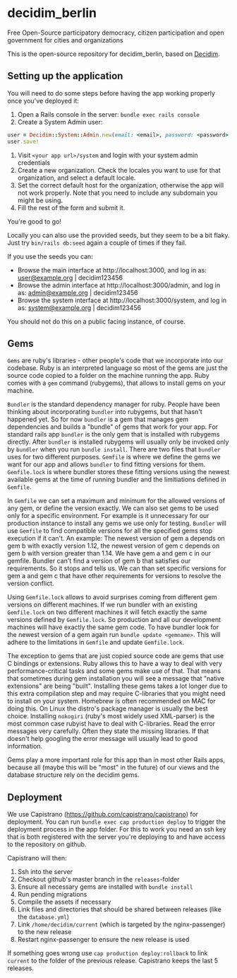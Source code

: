 # decidim_berlin

Free Open-Source participatory democracy, citizen participation and open government for cities and organizations

This is the open-source repository for decidim_berlin, based on [Decidim](https://github.com/decidim/decidim).

## Setting up the application

You will need to do some steps before having the app working properly once you've deployed it:

1. Open a Rails console in the server: `bundle exec rails console`
1. Create a System Admin user:
```ruby
user = Decidim::System::Admin.new(email: <email>, password: <password>, password_confirmation: <password>)
user.save!
```
1. Visit `<your app url>/system` and login with your system admin credentials
1. Create a new organization. Check the locales you want to use for that organization, and select a default locale.
1. Set the correct default host for the organization, otherwise the app will not work properly. Note that you need to include any subdomain you might be using.
1. Fill the rest of the form and submit it.

You're good to go!

Locally you can also use the provided seeds, but they seem to be a bit flaky. Just try `bin/rails db:seed` again a couple of times if they fail.

If you use the seeds you can:

- Browse the main interface at http://localhost:3000, and log in as: user@example.org | decidim123456
- Browse the admin interface at http://localhost:3000/admin, and log in as: admin@example.org | decidim123456
- Browse the system interface at http://localhost:3000/system, and log in as: system@example.org | decidim123456

You should not do this on a public facing instance, of course.

## Gems

`Gems` are ruby's libraries - other people's code that we incorporate into our codebase. Ruby is an interpreted language so most of the gems are just the source code copied to a folder on the machine running the app. Ruby comes with a `gem` command (rubygems), that allows to install gems on your machine.

`Bundler` is the standard dependency manager for ruby. People have been thinking about incorporating `bundler` into rubygems, but that hasn't happened yet. So for now `bundler` is a gem that manages gem dependencies and builds a "bundle" of gems that work for your app. For standard rails app `bundler` is the only gem that is installed with rubygems directly. After `bundler` is installed rubygems will usually only be invoked only by `bundler` when you run `bundle install`. There are two files that `bundler` uses for two different purposes.
`Gemfile` is where we define the gems we want for our app and allows `bundler` to find fitting versions for them. `Gemfile.lock` is where bundler stores these fitting versions using the newest available gems at the time of running bundler and the limitiations defined in `Gemfile`.

In `Gemfile` we can set a maximum and minimum for the allowed versions of any gem, or define the version exactly. We can also set gems to be used only for a specific environment. For example is it unnecessary for our production instance to install any gems we use only for testing. `Bundler` will use `Gemfile` to find compatible versions for all the specified gems stop execution if it can't. An example: The newest version of gem a depends on gem b with exactly version 1.12, the newest version of gem c depends on gem b with version greater than 1.14. We have gem a and gem c in our gemfile. Bundler can't find a version of gem b that satisfies our requirements. So it stops and tells us. We can than set specific versions for gem a and gem c that have other requirements for versions to resolve the version conflict.

Using `Gemfile.lock` allows to avoid surprises coming from different gem versions on different machines. If we run bundler with an existing `Gemfile.lock` on two different machines it will fetch exactly the same versions defined by `Gemfile.lock`. So production and all our development machines will have exactly the same gem code. To have bundler look for the newest version of a gem again run `bundle update <gemname>`. This will adhere to the limitations in `Gemfile` and update `Gemfile.lock`.

The exception to gems that are just copied source code are gems that use C bindings or extensions. Ruby allows this to have a way to deal with very performance-critical tasks and some gems make use of that. That means that sometimes during gem installation you will see a message that "native extensions" are being "built". Installing these gems takes a lot longer due to this extra compilation step and may require C-libraries that you might need to install on your system. Homebrew is often recommended on MAC for doing this. On Linux the distro's package manager is usually the best choice. Installing `nokogiri` (ruby's most widely used XML-parser) is the most common case rubyist have to deal with C-libraries. Read the error messages very carefully. Often they state the missing libraries. If that doesn't help googling the error message will usually lead to good information.

Gems play a more important role for this app than in most other Rails apps, because all (maybe this will be "most" in the future) of our views and the database structure rely on the decidim gems.

## Deployment

We use Capistrano (https://github.com/capistrano/capistrano) for deployment.
You can run `bundle exec cap production deploy` to trigger the deployment process in the app folder.
For this to work you need an ssh key that is both registered with the server you're deploying to and have access to the repository on github.

Capistrano will then:
1. Ssh into the server
1. Checkout github's master branch in the `releases`-folder
1. Ensure all necessary gems are installed with `bundle install`
1. Run pending migrations
1. Compile the assets if necessary
1. Link files and directories that should be shared between releases (like the `database.yml`)
1. Link `/home/decidim/current` (which is targeted by the nginx-passenger) to the new release
1. Restart nginx-passenger to ensure the new release is used

If something goes wrong use `cap production deploy:rollback` to link `current` to the folder of the previous release. Capistrano keeps the last 5 releases.
